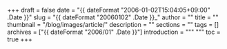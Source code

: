 +++
draft = false
date = "{{ dateFormat "2006-01-02T15:04:05+09:00" .Date }}"
slug = "{{ dateFormat "20060102" .Date }}_"
author = ""
title = ""
thumbnail = "/blog/images/article/"
description = ""
sections = ""
tags = []
archives = ["{{ dateFormat "2006/01" .Date }}"]
introduction = """ """
toc = true
+++
